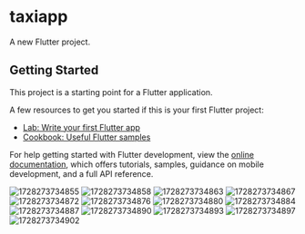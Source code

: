 # taxiapp

A new Flutter project.

## Getting Started

This project is a starting point for a Flutter application.

A few resources to get you started if this is your first Flutter project:

- [Lab: Write your first Flutter app](https://docs.flutter.dev/get-started/codelab)
- [Cookbook: Useful Flutter samples](https://docs.flutter.dev/cookbook)

For help getting started with Flutter development, view the
[online documentation](https://docs.flutter.dev/), which offers tutorials,
samples, guidance on mobile development, and a full API reference.

![1728273734855](https://github.com/user-attachments/assets/0f451e9e-f8ef-4799-80f5-6dcda27efecc)
![1728273734858](https://github.com/user-attachments/assets/26c0478c-3c55-42d5-be66-96efc4e1dce4)
![1728273734863](https://github.com/user-attachments/assets/b4f25fa0-93f7-4c8e-b158-dbf3725872dd)
![1728273734867](https://github.com/user-attachments/assets/b41a9a5e-c3f8-404b-90c6-22419fe30b0f)
![1728273734872](https://github.com/user-attachments/assets/ed062de3-2c8a-4a17-a4a3-08cc1f19a999)
![1728273734876](https://github.com/user-attachments/assets/73e3067b-6d32-4329-99e0-c8af0910977e)
![1728273734880](https://github.com/user-attachments/assets/d81be4e5-2da9-49fc-b80e-5a511cd03272)
![1728273734884](https://github.com/user-attachments/assets/9e99fe66-7dad-413c-bdc4-42d4f9fa914e)
![1728273734887](https://github.com/user-attachments/assets/f42e3a10-ce64-48b7-b3e4-7415097a1ca9)
![1728273734890](https://github.com/user-attachments/assets/0e9b445c-969e-4d99-9d04-4afe1cc73343)
![1728273734893](https://github.com/user-attachments/assets/43a8ed5a-5556-49a2-8d98-081713c82f73)
![1728273734897](https://github.com/user-attachments/assets/7cb69bcf-3c52-4f5c-8aea-bd7e0f496194)
![1728273734902](https://github.com/user-attachments/assets/b7380005-0dcd-4aca-8e15-04c64eae844d)
